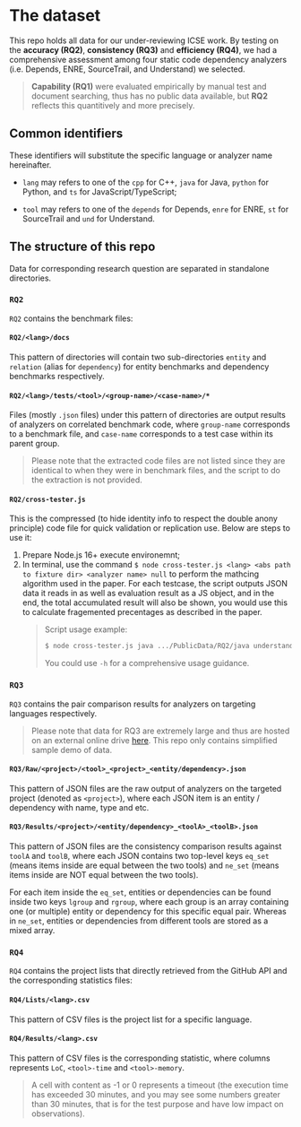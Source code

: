 # The dataset

This repo holds all data for our under-reviewing ICSE work. By testing on the **accuracy (RQ2)**, **consistency (RQ3)** and **efficiency (RQ4)**, we had a comprehensive assessment among four static code dependency analyzers (i.e. Depends, ENRE, SourceTrail, and Understand) we selected.

> **Capability (RQ1)** were evaluated empirically by manual test and document searching, thus has no public data available, but **RQ2** reflects this quantitively and more precisely.

## Common identifiers

These identifiers will substitute the specific language or analyzer name hereinafter.

* `lang` may refers to one of the `cpp` for C++, `java` for Java, `python` for Python, and `ts` for JavaScript/TypeScript;

* `tool` may refers to one of the `depends` for Depends, `enre` for ENRE, `st` for SourceTrail and `und` for Understand.

## The structure of this repo

Data for corresponding research question are separated in standalone directories.

### `RQ2`

`RQ2` contains the benchmark files:

#### `RQ2/<lang>/docs`

This pattern of directories will contain two sub-directories `entity` and `relation` (alias for `dependency`) for entity benchmarks and dependency benchmarks respectively.

#### `RQ2/<lang>/tests/<tool>/<group-name>/<case-name>/*`

Files (mostly `.json` files) under this pattern of directories are output results of analyzers on correlated benchmark code, where `group-name` corresponds to a benchmark file, and `case-name` corresponds to a test case within its parent group.

> Please note that the extracted code files are not listed since they are identical to when they were in benchmark files, and the script to do the extraction is not provided.

#### `RQ2/cross-tester.js`

This is the compressed (to hide identity info to respect the double anony principle) code file for quick validation or replication use. Below are steps to use it:

1. Prepare Node.js 16+ execute environemnt;
2. In terminal, use the command `$ node cross-tester.js <lang> <abs path to fixture dir> <analyzer name> null` to perform the mathcing algorithm used in the paper. For each testcase, the script outputs JSON data it reads in as well as evaluation result as a JS object, and in the end, the total accumulated result will also be shown, you would use this to calculate fragemented precentages as described in the paper.
    > Script usage example:
    > ```sh
    > $ node cross-tester.js java .../PublicData/RQ2/java understand null
    > ```
    > You could use `-h` for a comprehensive usage guidance.

### `RQ3`

`RQ3` contains the pair comparison results for analyzers on targeting languages respectively.

> Please note that data for RQ3 are extremely large and thus are hosted on an external online drive [here](https://1drv.ms/u/s!ArRpq5VLlwvAgicSp-1BGlHjwmDZ?e=zpqxnI). This repo only contains simplified sample demo of data.

#### `RQ3/Raw/<project>/<tool>_<project>_<entity/dependency>.json`

This pattern of JSON files are the raw output of analyzers on the targeted project (denoted as `<project>`), where each JSON item is an entity / dependency with name, type and etc.

#### `RQ3/Results/<project>/<entity/dependency>_<toolA>_<toolB>.json`

This pattern of JSON files are the consistency comparison results against `toolA` and `toolB`, where each JSON contains two top-level keys `eq_set` (means items inside are equal between the two tools) and `ne_set` (means items inside are NOT equal between the two tools).

For each item inside the `eq_set`, entities or dependencies can be found inside two keys `lgroup` and `rgroup`, where each group is an array containing one (or multiple) entity or dependency for this specific equal pair. Whereas in `ne_set`, entities or dependencies from different tools are stored as a mixed array.

### `RQ4`

`RQ4` contains the project lists that directly retrieved from the GitHub API and the corresponding statistics files:

#### `RQ4/Lists/<lang>.csv`

This pattern of CSV files is the project list for a specific language.

#### `RQ4/Results/<lang>.csv`

This pattern of CSV files is the corresponding statistic, where columns represents `LoC`, `<tool>-time` and `<tool>-memory`.

> A cell with content as -1 or 0 represents a timeout (the execution time has exceeded 30 minutes, and you may see some numbers greater than 30 minutes, that is for the test purpose and have low impact on observations).
